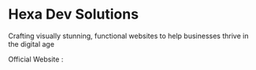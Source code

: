 # Hexa Dev Solutions
Crafting visually stunning, functional websites to help businesses thrive in the digital age

Official Website : 
